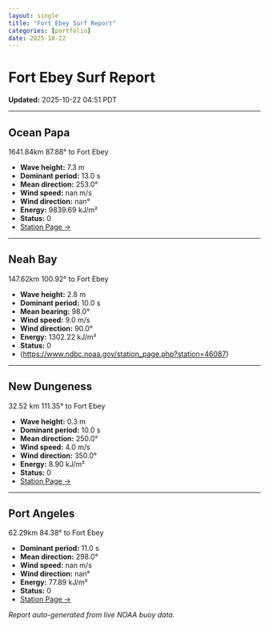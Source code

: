 ```yaml
---
layout: single
title: "Fort Ebey Surf Report"
categories: [portfolio]
date: 2025-10-22
---
```


# Fort Ebey Surf Report
**Updated:** 2025-10-22 04:51 PDT

---

## Ocean Papa 
1641.84km 87.88° to Fort Ebey
- **Wave height:** 7.3 m  
- **Dominant period:** 13.0 s  
- **Mean direction:** 253.0°  
- **Wind speed:** nan m/s  
- **Wind direction:** nan°  
- **Energy:** 9839.69 kJ/m²  
- **Status:** 0  
- [Station Page →](https://www.ndbc.noaa.gov/station_page.php?station=46246)

---

## Neah Bay 
147.62km 100.92° to Fort Ebey

- **Wave height:** 2.8 m  
- **Dominant period:** 10.0 s  
- **Mean bearing:** 98.0°  
- **Wind speed:** 9.0 m/s  
- **Wind direction:** 90.0°  
- **Energy:** 1302.22 kJ/m²  
- **Status:** 0  
- (https://www.ndbc.noaa.gov/station_page.php?station=46087)

---

## New Dungeness 
32.52 km 111.35° to Fort Ebey 

- **Wave height:** 0.3 m  
- **Dominant period:** 10.0 s  
- **Mean direction:** 250.0°  
- **Wind speed:** 4.0 m/s  
- **Wind direction:** 350.0°  
- **Energy:** 8.90 kJ/m²  
- **Status:** 0  
- [Station Page →](https://www.ndbc.noaa.gov/station_page.php?station=46088)

---

## Port Angeles 
62.29km 84.38° to Fort Ebey 
- **Dominant period:** 11.0 s  
- **Mean direction:** 298.0°  
- **Wind speed:** nan m/s  
- **Wind direction:** nan°  
- **Energy:** 77.89 kJ/m²  
- **Status:** 0  
- [Station Page →](https://www.ndbc.noaa.gov/station_page.php?station=46267)

*Report auto-generated from live NOAA buoy data.*
